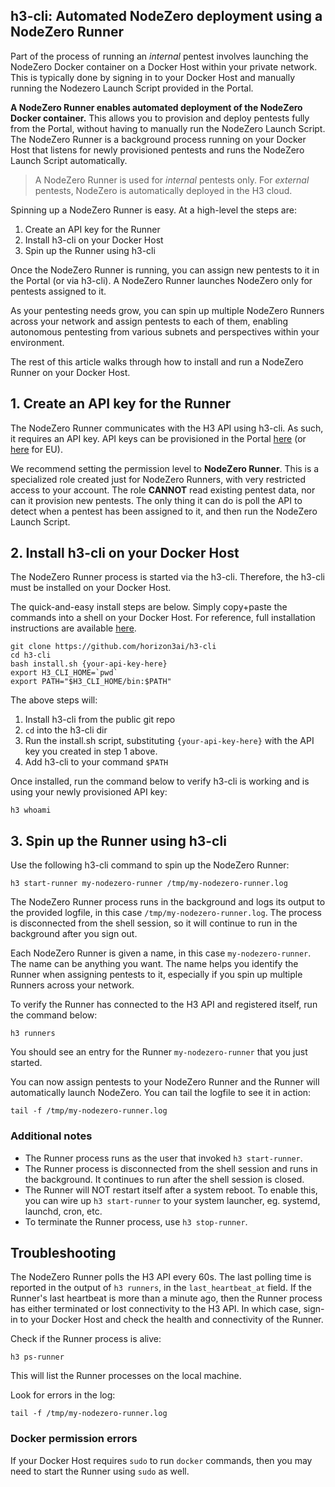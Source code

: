 
## h3-cli: Automated NodeZero deployment using a NodeZero Runner

Part of the process of running an _internal_ pentest involves launching the NodeZero Docker container on a 
Docker Host within your private network.  This is typically done by signing in to your Docker Host and 
manually running the Nodezero Launch Script provided in the Portal.

**A NodeZero Runner enables automated deployment of the NodeZero Docker container.** This allows you to provision and deploy pentests 
fully from the Portal, without having to manually run the NodeZero Launch Script. The NodeZero Runner is a 
background process running on your Docker Host that listens for newly provisioned pentests and runs the NodeZero 
Launch Script automatically. 

> A NodeZero Runner is used for _internal_ pentests only. For _external_ pentests, NodeZero is automatically deployed in the H3 cloud.

Spinning up a NodeZero Runner is easy.  At a high-level the steps are:

1. Create an API key for the Runner 
2. Install h3-cli on your Docker Host
3. Spin up the Runner using h3-cli

Once the NodeZero Runner is running, you can assign new pentests to it in the Portal (or via h3-cli).
A NodeZero Runner launches NodeZero only for pentests assigned to it.  

As your pentesting needs grow, you can spin up multiple NodeZero Runners across your network and assign pentests
to each of them, enabling autonomous pentesting from various subnets and perspectives within your environment.

The rest of this article walks through how to install and run a NodeZero Runner on your Docker Host.


## 1. Create an API key for the Runner

The NodeZero Runner communicates with the H3 API using h3-cli.  As such, it requires an API key.
API keys can be provisioned in the Portal [here](https://portal.horizon3ai.com/account-settings) (or [here](https://portal.horizon3ai.eu/account-settings) for EU).

We recommend setting the permission level to **NodeZero Runner**.  This is a specialized role created
just for NodeZero Runners, with very restricted access to your account.  The role 
**CANNOT** read existing pentest data, nor can it provision new pentests.  The only thing it 
can do is poll the API to detect when a pentest has been assigned to it, and then run the NodeZero Launch Script.


## 2. Install h3-cli on your Docker Host

The NodeZero Runner process is started via the h3-cli.  Therefore, the h3-cli must be installed 
on your Docker Host.  

The quick-and-easy install steps are below.  Simply copy+paste the commands into a shell on your Docker Host.
For reference, full installation instructions are available [here](https://github.com/horizon3ai/h3-cli#installation-and-initial-setup).

```shell
git clone https://github.com/horizon3ai/h3-cli
cd h3-cli
bash install.sh {your-api-key-here}
export H3_CLI_HOME=`pwd`
export PATH="$H3_CLI_HOME/bin:$PATH"
```

The above steps will:

1. Install h3-cli from the public git repo
2. `cd` into the h3-cli dir
3. Run the install.sh script, substituting `{your-api-key-here}` with the API key you created in step 1 above.
4. Add h3-cli to your command `$PATH`

Once installed, run the command below to verify h3-cli is working and is using your newly provisioned API key:

```shell
h3 whoami
```

## 3. Spin up the Runner using h3-cli

Use the following h3-cli command to spin up the NodeZero Runner:

```shell
h3 start-runner my-nodezero-runner /tmp/my-nodezero-runner.log
```

The NodeZero Runner process runs in the background and logs its output to the provided 
logfile, in this case `/tmp/my-nodezero-runner.log`.  The process is disconnected from 
the shell session, so it will continue to run in the background after you sign out.

Each NodeZero Runner is given a name, in this case `my-nodezero-runner`.  The name can 
be anything you want.  The name helps you identify the Runner when assigning pentests 
to it, especially if you spin up multiple Runners across your network.

To verify the Runner has connected to the H3 API and registered itself, run the command below:

```shell
h3 runners
```

You should see an entry for the Runner `my-nodezero-runner` that you just started.

You can now assign pentests to your NodeZero Runner and the Runner will automatically launch 
NodeZero.  You can tail the logfile to see it in action:

```shell
tail -f /tmp/my-nodezero-runner.log
```

### Additional notes 

* The Runner process runs as the user that invoked `h3 start-runner`.
* The Runner process is disconnected from the shell session and runs in the background. It continues to run after the shell session is closed.
* The Runner will NOT restart itself after a system reboot. To enable this, you can wire up `h3 start-runner` to your system launcher, eg. systemd, launchd, cron, etc.
* To terminate the Runner process, use `h3 stop-runner`.


## Troubleshooting

The NodeZero Runner polls the H3 API every 60s.  The last polling time is reported in the output
of `h3 runners`, in the `last_heartbeat_at` field.  If the Runner's last heartbeat is more than 
a minute ago, then the Runner process has either terminated or lost connectivity to the H3 API.
In which case, sign-in to your Docker Host and check the health and connectivity of the Runner.

Check if the Runner process is alive:

```shell
h3 ps-runner
```

This will list the Runner processes on the local machine.

Look for errors in the log: 

```shell
tail -f /tmp/my-nodezero-runner.log
```

### Docker permission errors

If your Docker Host requires `sudo` to run `docker` commands, then you may need to start the Runner using `sudo` as well.

